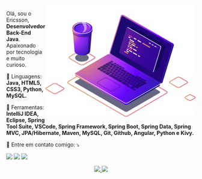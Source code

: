 <img src="./image/computer-illustration.png" min-width="400px" max-width="400px" width="400px" align="right" alt="Computador iuriCode">

<p align="left"> 
  Olá, sou o Ericsson, <strong>Desenvolvedor Back-End Java</strong>.<br>
  Apaixonado por tecnologia e muito curioso.
</p>

<p align="left">
  🦄 Linguagens: <strong>Java, HTML5, CSS3, Python, MySQL.</strong>
</p>

<p align="left">
  💼 Ferramentas: <strong>IntelliJ IDEA, Eclipse, Spring Tool Suite, VSCode, Spring Framework, Spring Boot, Spring Data, Spring MVC, JPA/Hibernate, Maven, MySQL, Git, Github, Angular, Python e Kivy.</strong>
</p>

<p align="left">
  💌 Entre em contato comigo: ⤵️
</p>

<p align="left">
  <a href="mailto:dasilva.ericsson@gmail.com" alt="Gmail">
  <img src="https://img.shields.io/badge/-Gmail-FF0000?style=flat-square&labelColor=FF0000&logo=gmail&logoColor=white&link=dasilva.ericsson@gmail.com" /></a>

  <a href="https://www.linkedin.com/in/ericsson-da-silva-java-developer" alt="Linkedin">
  <img src="https://img.shields.io/badge/-Linkedin-0e76a8?style=flat-square&logo=Linkedin&logoColor=white&link=https://www.linkedin.com/in/ericsson-da-silva-java-developer" /></a>

  <a href="https://wa.me/5551998268579" alt="WhatsApp">
  <img src="https://img.shields.io/badge/-WhatsApp-25d366?style=flat-square&labelColor=25d366&logo=whatsapp&logoColor=white&link=https://wa.me/5551998268579"/></a>
</p>  




<div align="center">
  <a href="https://github.com/EricssonDaSilva-code">
  <img height="150em" src="https://github-readme-stats.vercel.app/api?username=EricssonDaSilva-code&show_icons=true&theme=radical&include_all_commits=false&count_private=true"/>
  <img height="150em" src="https://github-readme-stats.vercel.app/api/top-langs/?username=EricssonDaSilva-code&layout=compact&langs_count=8&theme=radical"/>
